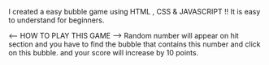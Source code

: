 I created a easy bubble game using HTML , CSS & JAVASCRIPT !!
It is easy to understand for beginners.

<-- HOW TO PLAY THIS GAME -->
Random number will appear on hit section and you have to find the bubble that contains this number and click on this bubble. and your score will increase by 10 points. 
